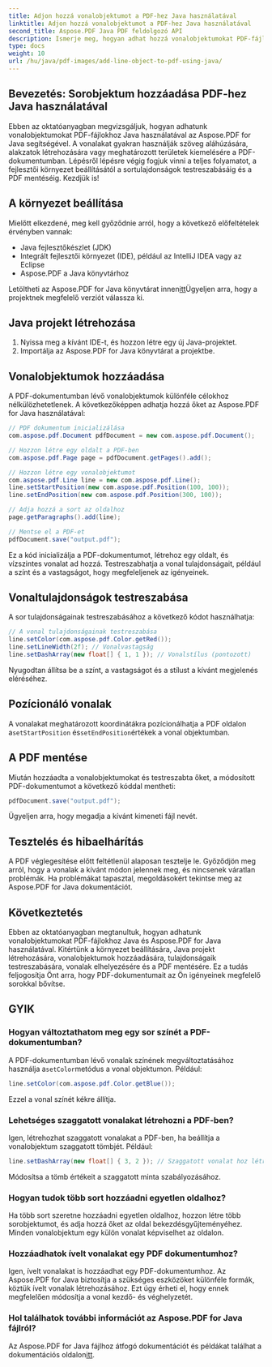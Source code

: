 ```yaml
---
title: Adjon hozzá vonalobjektumot a PDF-hez Java használatával
linktitle: Adjon hozzá vonalobjektumot a PDF-hez Java használatával
second_title: Aspose.PDF Java PDF feldolgozó API
description: Ismerje meg, hogyan adhat hozzá vonalobjektumokat PDF-fájlokhoz Java használatával az Aspose.PDF for Java segítségével. Szabja testre a vonalakat, helyezze el őket, és hozzon létre dinamikus PDF-eket könnyedén.
type: docs
weight: 10
url: /hu/java/pdf-images/add-line-object-to-pdf-using-java/
---
```


## Bevezetés: Sorobjektum hozzáadása PDF-hez Java használatával

Ebben az oktatóanyagban megvizsgáljuk, hogyan adhatunk vonalobjektumokat PDF-fájlokhoz Java használatával az Aspose.PDF for Java segítségével. A vonalakat gyakran használják szöveg aláhúzására, alakzatok létrehozására vagy meghatározott területek kiemelésére a PDF-dokumentumban. Lépésről lépésre végig fogjuk vinni a teljes folyamatot, a fejlesztői környezet beállításától a sortulajdonságok testreszabásáig és a PDF mentéséig. Kezdjük is!

## A környezet beállítása

Mielőtt elkezdené, meg kell győződnie arról, hogy a következő előfeltételek érvényben vannak:

- Java fejlesztőkészlet (JDK)
- Integrált fejlesztői környezet (IDE), például az IntelliJ IDEA vagy az Eclipse
- Aspose.PDF a Java könyvtárhoz

 Letöltheti az Aspose.PDF for Java könyvtárat innen[itt](https://releases.aspose.com/pdf/java/)Ügyeljen arra, hogy a projektnek megfelelő verziót válassza ki.

## Java projekt létrehozása

1. Nyissa meg a kívánt IDE-t, és hozzon létre egy új Java-projektet.
2. Importálja az Aspose.PDF for Java könyvtárat a projektbe.

## Vonalobjektumok hozzáadása

A PDF-dokumentumban lévő vonalobjektumok különféle célokhoz nélkülözhetetlenek. A következőképpen adhatja hozzá őket az Aspose.PDF for Java használatával:

```java
// PDF dokumentum inicializálása
com.aspose.pdf.Document pdfDocument = new com.aspose.pdf.Document();

// Hozzon létre egy oldalt a PDF-ben
com.aspose.pdf.Page page = pdfDocument.getPages().add();

// Hozzon létre egy vonalobjektumot
com.aspose.pdf.Line line = new com.aspose.pdf.Line();
line.setStartPosition(new com.aspose.pdf.Position(100, 100));
line.setEndPosition(new com.aspose.pdf.Position(300, 100));

// Adja hozzá a sort az oldalhoz
page.getParagraphs().add(line);

// Mentse el a PDF-et
pdfDocument.save("output.pdf");
```

Ez a kód inicializálja a PDF-dokumentumot, létrehoz egy oldalt, és vízszintes vonalat ad hozzá. Testreszabhatja a vonal tulajdonságait, például a színt és a vastagságot, hogy megfeleljenek az igényeinek.

## Vonaltulajdonságok testreszabása

A sor tulajdonságainak testreszabásához a következő kódot használhatja:

```java
// A vonal tulajdonságainak testreszabása
line.setColor(com.aspose.pdf.Color.getRed());
line.setLineWidth(2f); // Vonalvastagság
line.setDashArray(new float[] { 1, 1 }); // Vonalstílus (pontozott)
```

Nyugodtan állítsa be a színt, a vastagságot és a stílust a kívánt megjelenés eléréséhez.

## Pozícionáló vonalak

 A vonalakat meghatározott koordinátákra pozícionálhatja a PDF oldalon a`setStartPosition` és`setEndPosition`értékek a vonal objektumban.

## A PDF mentése

Miután hozzáadta a vonalobjektumokat és testreszabta őket, a módosított PDF-dokumentumot a következő kóddal mentheti:

```java
pdfDocument.save("output.pdf");
```

Ügyeljen arra, hogy megadja a kívánt kimeneti fájl nevét.

## Tesztelés és hibaelhárítás

A PDF véglegesítése előtt feltétlenül alaposan tesztelje le. Győződjön meg arról, hogy a vonalak a kívánt módon jelennek meg, és nincsenek váratlan problémák. Ha problémákat tapasztal, megoldásokért tekintse meg az Aspose.PDF for Java dokumentációt.

## Következtetés

Ebben az oktatóanyagban megtanultuk, hogyan adhatunk vonalobjektumokat PDF-fájlokhoz Java és Aspose.PDF for Java használatával. Kitértünk a környezet beállítására, Java projekt létrehozására, vonalobjektumok hozzáadására, tulajdonságaik testreszabására, vonalak elhelyezésére és a PDF mentésére. Ez a tudás feljogosítja Önt arra, hogy PDF-dokumentumait az Ön igényeinek megfelelő sorokkal bővítse.

## GYIK

### Hogyan változtathatom meg egy sor színét a PDF-dokumentumban?

 A PDF-dokumentumban lévő vonalak színének megváltoztatásához használja a`setColor`metódus a vonal objektumon. Például:

```java
line.setColor(com.aspose.pdf.Color.getBlue());
```

Ezzel a vonal színét kékre állítja.

### Lehetséges szaggatott vonalakat létrehozni a PDF-ben?

Igen, létrehozhat szaggatott vonalakat a PDF-ben, ha beállítja a vonalobjektum szaggatott tömbjét. Például:

```java
line.setDashArray(new float[] { 3, 2 }); // Szaggatott vonalat hoz létre
```

Módosítsa a tömb értékeit a szaggatott minta szabályozásához.

### Hogyan tudok több sort hozzáadni egyetlen oldalhoz?

Ha több sort szeretne hozzáadni egyetlen oldalhoz, hozzon létre több sorobjektumot, és adja hozzá őket az oldal bekezdésgyűjteményéhez. Minden vonalobjektum egy külön vonalat képviselhet az oldalon.

### Hozzáadhatok ívelt vonalakat egy PDF dokumentumhoz?

Igen, ívelt vonalakat is hozzáadhat egy PDF-dokumentumhoz. Az Aspose.PDF for Java biztosítja a szükséges eszközöket különféle formák, köztük ívelt vonalak létrehozásához. Ezt úgy érheti el, hogy ennek megfelelően módosítja a vonal kezdő- és véghelyzetét.

### Hol találhatok további információt az Aspose.PDF for Java fájlról?

Az Aspose.PDF for Java fájlhoz átfogó dokumentációt és példákat találhat a dokumentációs oldalon[itt](https://reference.aspose.com/pdf/java/).